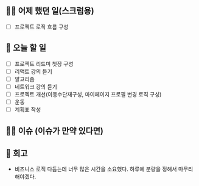 ## ✍🏻 어제 했던 일(스크럼용)

- [ ] 프로젝트 로직 흐름 구성

## 📑 오늘 할 일

- [ ] 프로젝트 리드미 첫장 구성
- [ ] 리액트 강의 듣기
- [ ] 알고리즘
- [ ] 네트워크 강의 듣기
- [ ] 프로젝트 개선(이동수단재구성, 마이페이지 프로필 변경 로직 구성)
- [ ] 운동
- [ ] 계획표 작성

## 🙏🏻 이슈 (이슈가 만약 있다면)

## 💬 회고

- 비즈니스 로직 다듬는데 너무 많은 시간을 소요했다. 하루에 분량을 정해서 마무리해야겠다.
